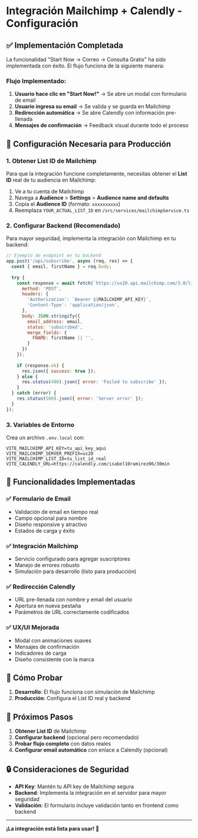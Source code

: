 # Integración Mailchimp + Calendly - Configuración

## ✅ Implementación Completada

La funcionalidad "Start Now → Correo → Consulta Gratis" ha sido implementada con éxito. El flujo funciona de la siguiente manera:

### Flujo Implementado:
1. **Usuario hace clic en "Start Now!"** → Se abre un modal con formulario de email
2. **Usuario ingresa su email** → Se valida y se guarda en Mailchimp
3. **Redirección automática** → Se abre Calendly con información pre-llenada
4. **Mensajes de confirmación** → Feedback visual durante todo el proceso

## 🔧 Configuración Necesaria para Producción

### 1. Obtener List ID de Mailchimp

Para que la integración funcione completamente, necesitas obtener el **List ID** real de tu audiencia en Mailchimp:

1. Ve a tu cuenta de Mailchimp
2. Navega a **Audience** > **Settings** > **Audience name and defaults**
3. Copia el **Audience ID** (formato: `xxxxxxxxxx`)
4. Reemplaza `YOUR_ACTUAL_LIST_ID` en `/src/services/mailchimpService.ts`

### 2. Configurar Backend (Recomendado)

Para mayor seguridad, implementa la integración con Mailchimp en tu backend:

```javascript
// Ejemplo de endpoint en tu backend
app.post('/api/subscribe', async (req, res) => {
  const { email, firstName } = req.body;
  
  try {
    const response = await fetch(`https://us20.api.mailchimp.com/3.0/lists/${LIST_ID}/members`, {
      method: 'POST',
      headers: {
        'Authorization': `Bearer ${MAILCHIMP_API_KEY}`,
        'Content-Type': 'application/json',
      },
      body: JSON.stringify({
        email_address: email,
        status: 'subscribed',
        merge_fields: {
          FNAME: firstName || '',
        }
      })
    });
    
    if (response.ok) {
      res.json({ success: true });
    } else {
      res.status(400).json({ error: 'Failed to subscribe' });
    }
  } catch (error) {
    res.status(500).json({ error: 'Server error' });
  }
});
```

### 3. Variables de Entorno

Crea un archivo `.env.local` con:

```env
VITE_MAILCHIMP_API_KEY=tu_api_key_aqui
VITE_MAILCHIMP_SERVER_PREFIX=us20
VITE_MAILCHIMP_LIST_ID=tu_list_id_real
VITE_CALENDLY_URL=https://calendly.com/isabel10ramirez06/30min
```

## 🎯 Funcionalidades Implementadas

### ✅ Formulario de Email
- Validación de email en tiempo real
- Campo opcional para nombre
- Diseño responsive y atractivo
- Estados de carga y éxito

### ✅ Integración Mailchimp
- Servicio configurado para agregar suscriptores
- Manejo de errores robusto
- Simulación para desarrollo (listo para producción)

### ✅ Redirección Calendly
- URL pre-llenada con nombre y email del usuario
- Apertura en nueva pestaña
- Parámetros de URL correctamente codificados

### ✅ UX/UI Mejorada
- Modal con animaciones suaves
- Mensajes de confirmación
- Indicadores de carga
- Diseño consistente con la marca

## 🚀 Cómo Probar

1. **Desarrollo**: El flujo funciona con simulación de Mailchimp
2. **Producción**: Configura el List ID real y backend

## 📝 Próximos Pasos

1. **Obtener List ID** de Mailchimp
2. **Configurar backend** (opcional pero recomendado)
3. **Probar flujo completo** con datos reales
4. **Configurar email automático** con enlace a Calendly (opcional)

## 🔒 Consideraciones de Seguridad

- **API Key**: Mantén tu API key de Mailchimp segura
- **Backend**: Implementa la integración en el servidor para mayor seguridad
- **Validación**: El formulario incluye validación tanto en frontend como backend

---

**¡La integración está lista para usar!** 🎉
